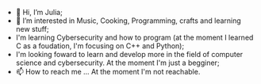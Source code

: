 - 👋 Hi, I’m Julia;
- 👀 I’m interested in Music, Cooking, Programming, crafts and learning new stuff;
- I'm learning Cybersecurity and how to program (at the moment I learned C as a foudation, I'm focusing on C++ and Python);
- I'm looking foward to learn and develop more in the field of computer science and cybersecurity. At the moment I'm just a begginer;
- 📫 How to reach me ... At the moment I'm not reachable.

<!---
ju7ia/ju7ia is a ✨ special ✨ repository because its `README.md` (this file) appears on your GitHub profile.
You can click the Preview link to take a look at your changes.
--->
